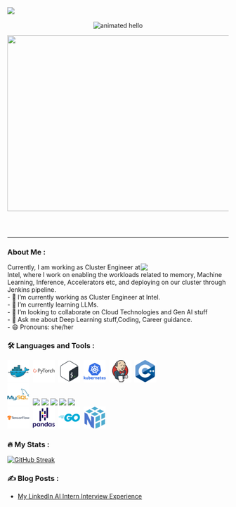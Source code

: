 
<img src="https://github.com/Anmol-Baranwal/Cool-GIFs-For-GitHub/assets/74038190/d48893bd-0757-481c-8d7e-ba3e163feae7" />

<div id="header" align = "center">
 <p align="center">
  <img src="https://github.com/Anmol-Baranwal/Cool-GIFs-For-GitHub/assets/74038190/9be4d344-6782-461a-b5a6-32a07bf7b34e" width="1050" height="300" alt="animated hello" />
</p>
  <img src="https://github.com/Anmol-Baranwal/Cool-GIFs-For-GitHub/assets/74038190/ad50585b-2e08-4f45-9836-9bb6d67e2a86" width="1050" height="400">
<br><br>
 <!-- <div id="badges">
  <a href="https://www.linkedin.com/in/shivani-kushwaha-9a80ba122/">
    <img src="https://img.shields.io/badge/LinkedIn-blue?style=for-the-badge&logo=linkedin&logoColor=white" alt="LinkedIn Badge"/>
  </a>
  <a href="https://www.youtube.com/channel/UC-CSI9Us79LWIJK0xAzgZZg">
    <img src="https://img.shields.io/youtube/channel/subscribers/UC-CSI9Us79LWIJK0xAzgZZg?style=social" alt="Youtube Badge"/>
  </a>
  <a href="https://twitter.com/Shivani37929339">
    <img src="https://img.shields.io/badge/Twitter-blue?style=for-the-badge&logo=twitter&logoColor=white" alt="Twitter Badge"/>
  </a>
</div> 
 <!-- <div id = "badges">
<img src="https://komarev.com/ghpvc/?username=shivanikush&style=flat-square&color=orange" alt=""/>
</div> -->
</div>
<h1>
 
</h1>

-------------------------------------------------------------------------------------------------------------------------------------------

### About Me : 
<img align = "right" src="https://user-images.githubusercontent.com/74038190/212259366-1e33063f-1384-459b-9ea5-8ee5e25b63dc.jpg" width="200" />
Currently, I am working as Cluster Engineer at Intel, where I work on enabling the workloads related to memory, Machine Learning, Inference, Accelerators etc, and deploying on our cluster through Jenkins pipeline.<br>
- 🔭 I’m currently working as Cluster Engineer at Intel. <br>
- 🌱 I’m currently learning LLMs. <br>
- 👯 I’m looking to collaborate on Cloud Technologies and Gen AI stuff <br>
- 💬 Ask me about Deep Learning stuff,Coding, Career guidance. <br>
- 😄 Pronouns: she/her <br>


### :hammer_and_wrench: Languages and Tools :
<div>
  <img src ="https://github.com/devicons/devicon/blob/master/icons/docker/docker-original.svg" title="Docker" alt="Docker" width="50" height="50" />&nbsp;
  <img src ="https://github.com/devicons/devicon/blob/master/icons/pytorch/pytorch-original-wordmark.svg" title ="PyTorch" alt="PyTorch" width = "50" height = "50" />&nbsp;
  <img src="https://github.com/devicons/devicon/blob/master/icons/bash/bash-original.svg" title ="Bash" alt="Bash" width = "50" height = "50" />&nbsp;
  <img src="https://github.com/devicons/devicon/blob/master/icons/kubernetes/kubernetes-plain-wordmark.svg" title ="Kubernetes" alt="Kubernetes" width = "50" height = "50" />&nbsp;
  <img src="https://github.com/devicons/devicon/blob/master/icons/jenkins/jenkins-original.svg" title ="Jenkins" alt="Jenkins" width = "50" height = "50" />&nbsp;
  <img src="https://github.com/devicons/devicon/blob/master/icons/cplusplus/cplusplus-original.svg" title="cplusplus" alt="cplusplus" width="50" height="50"/>&nbsp;
 <br>
  <img src = "https://github.com/devicons/devicon/blob/master/icons/mysql/mysql-original-wordmark.svg" title = "mySQL" alt = "mySQL" witdth ="50" height = "50"/>&nbsp;
  <img src="https://user-images.githubusercontent.com/74038190/212257468-1e9a91f1-b626-4baa-b15d-5c385dfa7ed2.gif" width="50">
  <img src="https://user-images.githubusercontent.com/74038190/212257472-08e52665-c503-4bd9-aa20-f5a4dae769b5.gif" width="50">
  <img src="https://user-images.githubusercontent.com/74038190/212257465-7ce8d493-cac5-494e-982a-5a9deb852c4b.gif" width="50">
  <img src="https://user-images.githubusercontent.com/74038190/212281775-b468df30-4edc-4bf8-a4ee-f52e1aaddc86.gif" width="50">
  <img src="https://github.com/Anmol-Baranwal/Cool-GIFs-For-GitHub/assets/74038190/3fb2cdf6-8920-462e-87a4-95af376418aa" width="50">
 <br>
  <img src = "https://github.com/devicons/devicon/blob/master/icons/tensorflow/tensorflow-original-wordmark.svg" title="tensorflow" alt="tensorflow" width="50" height="50"/>&nbsp;
 <img src = "https://github.com/devicons/devicon/blob/master/icons/pandas/pandas-original-wordmark.svg" title="pandas" alt="pandas" width="50" height="50"/>&nbsp;
 <img src = "https://github.com/devicons/devicon/blob/master/icons/go/go-original-wordmark.svg" title="GO", alt="GO" width="50" height="50"/>&nbsp;
 <img src = "https://github.com/devicons/devicon/blob/master/icons/numpy/numpy-original.svg" title="Numpy" alt="Numpy" width="50" height="50"/>&nbsp;
 
 </div>
 
### :fire: My Stats : 
[![GitHub Streak](https://github-readme-streak-stats.herokuapp.com/?user=shivanikush)](https://git.io/streak-stats)
<!-- [![Shivani's GitHub stats-Dark](https://github-readme-stats.vercel.app/api?username=shivanikush&show_icons=true&theme=dark#gh-dark-mode-only)(https://github.com/anuraghazra/github-readme-stats#gh-dark-mode-only)
 --->

### :writing_hand: Blog Posts :
<!-- BLOG-POST-LIST:START -->
- [My LinkedIn AI Intern Interview Experience](https://medium.com/@codernoname/my-linkedin-ai-intern-interview-experience-2d8fcc98bb89)
<!-- BLOG-POST-LIST:END -->

